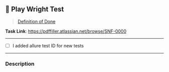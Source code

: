 ## 🤖 Play Wright Test
> [Definition of Done](https://pdffiller.atlassian.net/wiki/spaces/TEAM/pages/2728034461/Definition+of+Done+SNFiller)




<!-- 🔻 -->
__Task Link__: https://pdffiller.atlassian.net/browse/SNF-0000

---

<!-- 🔻 -->
- [ ] I added allure test ID for new tests

---

### Description


